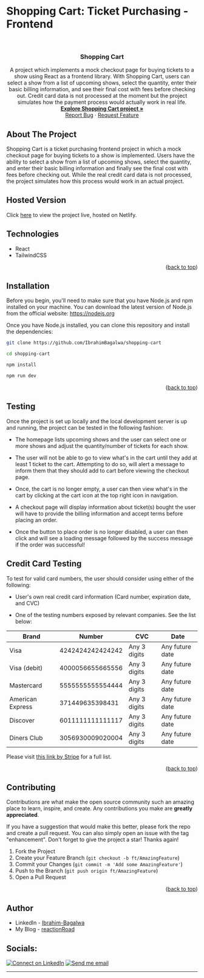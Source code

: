 #

# Shopping Cart: Ticket Purchasing - Frontend

<a name="readme-top"></a>
<br />

<div align="center">

  <h3 align="center">Shopping Cart</h3>

  <p align="center">
A project which implements a mock checkout page for buying tickets to a show using React as a frontend library. With Shopping Cart, users can select a show from a list of upcoming shows, select the quantity, enter their basic billing information, and see their final cost with fees before checking out. Credit card data is not processed at the moment but the project simulates how the payment process would actually work in real life.
    <br />
    <a href="https://github.com/IbrahimBagalwa/shopping-cart"><strong>Explore Shopping Cart project »</strong></a>
    <br />
    <a href="https://github.com/IbrahimBagalwa/shopping-cart/issues">Report Bug</a>
    ·
    <a href="https://github.com/IbrahimBagalwa/shopping-cart/issues">Request Feature</a>
  </p>
</div>

<!-- ABOUT THE PROJECT -->

## About The Project

Shopping Cart is a ticket purchasing frontend project in which a mock checkout page for buying tickets to a show is implemented. Users have the ability to select a show from a list of upcoming shows, select the quantity, and enter their basic billing information and finally see the final cost with fees before checking out. While the real credit card data is not processed, the project simulates how this process would work in an actual project.

## Hosted Version

Click [here](https://comforting-panda-49da89.netlify.app/) to view the project live, hosted on Netlify.

## Technologies

- React
- TailwindCSS

<p align="right">(<a href="#readme-top">back to top</a>)</p>

## Installation

Before you begin, you'll need to make sure that you have Node.js and npm installed on your machine. You can download the latest version of Node.js from the official website: https://nodejs.org

Once you have Node.js installed, you can clone this repository and install the dependencies:

```bash
git clone https://github.com/IbrahimBagalwa/shopping-cart

cd shopping-cart

npm install

npm run dev
```

<p align="right">(<a href="#readme-top">back to top</a>)</p>

## Testing

Once the project is set up locally and the local development server is up and running, the project can be tested in the following fashion:

- The homepage lists upcoming shows and the user can select one or more shows and adjust the quantity/number of tickets for each show.

- The user will not be able to go to view what's in the cart until they add at least 1 ticket to the cart. Attempting to do so, will alert a message to inform them that they should add to cart before viewing the checkout page.

- Once, the cart is no longer empty, a user can then view what's in the cart by clicking at the cart icon at the top right icon in navigation.

- A checkout page will display information about ticket(s) bought the user will have to provide the billing information and accept terms before placing an order.

- Once the button to place order is no longer disabled, a user can then click and will see a loading message followed by the success message if the order was successful!

## Credit Card Testing

To test for valid card numbers, the user should consider using either of the following:

- User's own real credit card information (Card number, expiration date, and CVC)

- One of the testing numbers exposed by relevant companies. See the list below:

| Brand            | Number           | CVC          | Date            |
| ---------------- | ---------------- | ------------ | --------------- |
| Visa             | 4242424242424242 | Any 3 digits | Any future date |
| Visa (debit)     | 4000056655665556 | Any 3 digits | Any future date |
| Mastercard       | 5555555555554444 | Any 3 digits | Any future date |
| American Express | 371449635398431  | Any 3 digits | Any future date |
| Discover         | 6011111111111117 | Any 3 digits | Any future date |
| Diners Club      | 3056930009020004 | Any 3 digits | Any future date |

Please visit [this link by Stripe](https://stripe.com/docs/testing) for a full list.

<p align="right">(<a href="#readme-top">back to top</a>)</p>

<!-- CONTRIBUTING -->

## Contributing

Contributions are what make the open source community such an amazing place to learn, inspire, and create. Any contributions you make are **greatly appreciated**.

If you have a suggestion that would make this better, please fork the repo and create a pull request. You can also simply open an issue with the tag "enhancement".
Don't forget to give the project a star! Thanks again!

1. Fork the Project
2. Create your Feature Branch (`git checkout -b ft/AmazingFeature`)
3. Commit your Changes (`git commit -m 'Add some AmazingFeature'`)
4. Push to the Branch (`git push origin ft/AmazingFeature`)
5. Open a Pull Request

<p align="right">(<a href="#readme-top">back to top</a>)</p>

## Author

- LinkedIn - [Ibrahim-Bagalwa](https://www.linkedin.com/in/ibrahim-bagalwa-831400198)
- My Blog - [reactionRoad](https://reactionroad.netlify.app/)

## Socials:

<p align="left">

[![Connect on LinkedIn](https://img.shields.io/badge/--linkedin?label=LinkedIn&logo=LinkedIn&style=social)](https://www.linkedin.com/in/ibrahim-bagalwa-831400198) [![Send me email](https://img.shields.io/badge/--gmail?label=Gmail&logo=Gmail&style=social)](mailto:ibrahim.bagalwa.dev@gmail.com)

---

</p>
